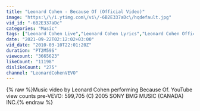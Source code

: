 ```yaml
---
title: "Leonard Cohen - Because Of (Official Video)"
image: "https:\/\/i.ytimg.com\/vi\/-6B2E337aDc\/hqdefault.jpg"
vid_id: "-6B2E337aDc"
categories: "Music"
tags: ["Leonard Cohen Live","Leonard Cohen Lyrics","Leonard Cohen Official Video"]
date: "2021-09-22T02:12:02+03:00"
vid_date: "2010-03-10T22:01:20Z"
duration: "PT2M59S"
viewcount: "3665623"
likeCount: "11198"
dislikeCount: "275"
channel: "LeonardCohenVEVO"
---
```

{% raw %}Music video by Leonard Cohen performing Because Of. YouTube view counts pre-VEVO: 599,705 (C) 2005 SONY BMG MUSIC (CANADA) INC.{% endraw %}

